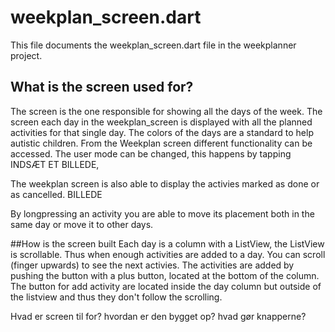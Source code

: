 # weekplan_screen.dart
This file documents the weekplan_screen.dart file in the weekplanner project.

## What is the screen used for?
The screen is the one responsible for showing all the days of the week. The screen each day in the weekplan_screen is displayed with all the planned activities for that single day. The colors of the
days are a standard to help autistic children. From the Weekplan screen different functionality can be accessed. The user mode can be changed, this happens by tapping INDSÆT ET BILLEDE,  

The weekplan screen is also able to display the activies marked as done or as cancelled. BILLEDE

By longpressing an activity you are able to move its placement both in the same day or move it to other days.




##How is the screen built
Each day is a column with a ListView, the ListView is 
scrollable. Thus when enough activities are added to a day. You can scroll (finger upwards) to see
the next activies. The activities are added by pushing the button with a plus button, located at the
bottom of the column. The button for add activity are located inside the day column but outside of the listview and thus they don't follow the scrolling.<br>




Hvad er screen til for?
hvordan er den bygget op?
hvad gør knapperne?

